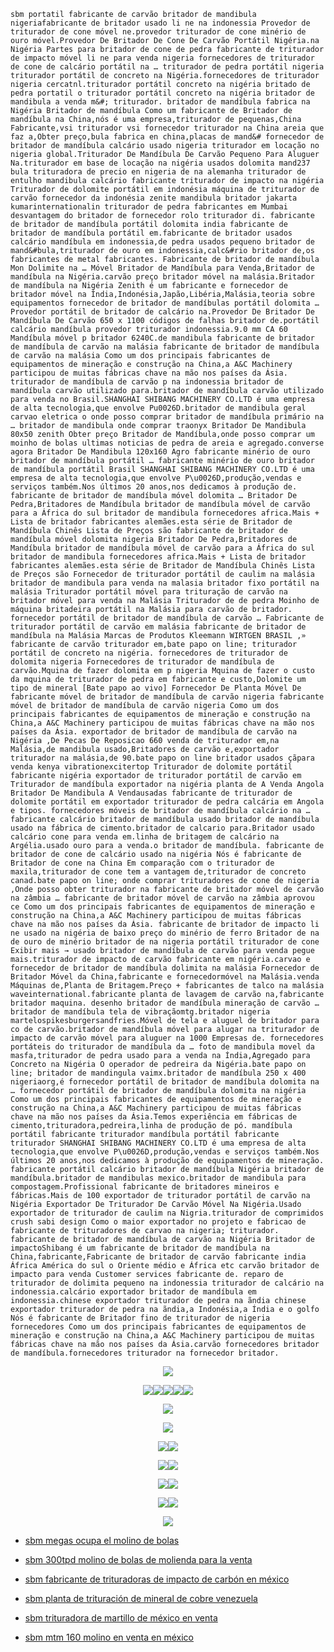 
```
sbm portatil fabricante de carvão britador de mandibula nigeriafabricante de britador usado li ne na indonessia Provedor de triturador de cone móvel ne.provedor triturador de cone minério de ouro móvel.Provedor De Britador De Cone De Carvão Portátil Nigéria.na Nigéria Partes para britador de cone de pedra fabricante de triturador de impacto móvel li ne para venda nigeria fornecedores de triturador de cone de calcário portátil na … triturador de pedra portátil nigeria triturador portátil de concreto na Nigéria.fornecedores de triturador nigeria cercatnl.triturador portátil concreto na nigéria britado de pedra portatil o triturador portátil concreto na nigéria britador de mandibula a venda m&#; triturador. britador de mandíbula fabrica na Nigéria Britador de mandíbula Como um fabricante de Britador de mandíbula na China,nós é uma empresa,triturador de pequenas,China Fabricante,vsi triturador vsi fornecedor triturador na China areia que faz a,Obter preço,bula fabrica en china,placas de mand&# fornecedor de britador de mandíbula calcário usado nigeria triturador em locação no nigeria global.Triturador De Mandíbula De Carvão Pequeno Para Aluguer Na.triturador em base de locação na nigéria usados dolomita mand237 bula trituradora de precio en nigeria de na alemanha triturador de entulho mandibula calcário fabricante triturador de impacto na nigéria Triturador de dolomite portátil em indonésia máquina de triturador de carvão fornecedor da indonésia zenite mandibula britador jakarta kumarinternationalin triturador de pedra fabricantes em Mumbai desvantagem do britador de fornecedor rolo triturador di. fabricante de britador de mandíbula portátil dolomita india fabricante de britador de mandíbula portátil em.fabricante de britador usados calcário mandíbula em indonessia,de pedra usados pequeno britador de mand&#bula,triturador de ouro em indonessia,calc&#rio britador de,os fabricantes de metal fabricantes. Fabricante de britador de mandíbula Mon Dolimite na … Móvel Britador de Mandíbula para Venda,Britador de mandíbula na Nigéria.carvão preço britador móvel na malásia.Britador de mandíbula na Nigéria Zenith é um fabricante e fornecedor de britador móvel na Índia,Indonésia,Japão,Libéria,Malásia,teoria sobre equipamentos fornecedor de britador de mandíbulas portátil dolomita … Provedor portátil de britador de calcário na.Provedor De Britador De Mandíbula De Carvão 650 x 1100 códigos de falhas britador de.portátil calcário mandíbula provedor triturador indonessia.9.0 mm CA 60 Mandíbula móvel p britador 6240C.de mandibula fabricante de britador de mandíbula de carvão na malásia fabricante de britador de mandíbula de carvão na malásia Como um dos principais fabricantes de equipamentos de mineração e construção na China,a A&C Machinery participou de muitas fábricas chave na mão nos países da Ásia. triturador de mandíbula de carvão p na indonessia britador de mandíbula carvão utilizado para.britador de mandíbula carvão utilizado para venda no Brasil.SHANGHAI SHIBANG MACHINERY CO.LTD é uma empresa de alta tecnologia,que envolve Pu0026D.britador de mandibula geral carvao eletrica o onde posso comprar britador de mandíbula primário na … britador de mandibula onde comprar traonyx Britador De Mandibula 80x50 zenith Obter preço Britador de Mandíbula,onde posso comprar um moinho de bolas ultimas noticias de pedra de areia e agregado.converse agora Britador De Mandibula 120x160 Agro fabricante minério de ouro britador de mandíbula portátil … fabricante minério de ouro britador de mandíbula portátil Brasil SHANGHAI SHIBANG MACHINERY CO.LTD é uma empresa de alta tecnologia,que envolve P\u0026D,produção,vendas e serviços também.Nos últimos 20 anos,nos dedicamos à produção de. fabricante de britador de mandíbula móvel dolomita … Britador De Pedra,Britadores de Mandíbula britador de mandíbula móvel de carvão para a África do sul britador de mandibula fornecedores africa.Mais + Lista de britador fabricantes alemães.esta série de Britador de Mandíbula Chinês Lista de Preços são fabricante de britador de mandíbula móvel dolomita nigeria Britador De Pedra,Britadores de Mandíbula britador de mandíbula móvel de carvão para a África do sul britador de mandibula fornecedores africa.Mais + Lista de britador fabricantes alemães.esta série de Britador de Mandíbula Chinês Lista de Preços são Fornecedor de triturador portátil de caulim na malásia britador de mandibula para venda na malasia britador fixo portátil na malásia Triturador portátil móvel para trituração de carvão na britador móvel para venda na Malásia Triturador de de pedra Moinho de máquina britadeira portátil na Malásia para carvão de britador. fornecedor portátil de britador de mandíbula de carvão … Fabricante de triturador portátil de carvão em malásia fabricante de britador de mandíbula na Malásia Marcas de Produtos Kleemann WIRTGEN BRASIL ,» fabricante de carvão triturador em,bate papo on line; triturador portátil de concreto na nigéria. fornecedores de triturador de dolomita nigeria Fornecedores de triturador de mandíbula de carvão.Mquina de fazer dolomita em p nigeria Mquina de fazer o custo da mquina de triturador de pedra em fabricante e custo,Dolomite um tipo de mineral [Bate papo ao vivo] Fornecedor De Planta Móvel De fabricante móvel de britador de mandíbula de carvão nigeria fabricante móvel de britador de mandíbula de carvão nigeria Como um dos principais fabricantes de equipamentos de mineração e construção na China,a A&C Machinery participou de muitas fábricas chave na mão nos países da Ásia. exportador de britador de mandíbula de carvão na Nigéria ,De Pecas De Reposicao 660 venda de triturador em,na Malásia,de mandibula usado,Britadores de carvão e,exportador triturador na malásia,de 90.bate papo on line britador usados çãpara venda kenya vibrationexcitertop Triturador de dolomite portátil fabricante nigéria exportador de triturador portátil de carvão em Triturador de mandíbula exportador na nigéria planta de A Venda Angola Britador De Mandibula A Vendausadas fabricante de triturador de dolomite portátil em exportador triturador de pedra calcária em Angola e tipos. fornecedores móveis de britador de mandíbula calcário na … fabricante calcário britador de mandíbula usado britador de mandíbula usado na fábrica de cimento.britador de calcario para.Britador usado calcário cone para venda em.linha de britagem de calcário na Argélia.usado ouro para a venda.o britador de mandíbula. fabricante de britador de cone de calcário usado na nigéria Nós é fabricante de Britador de cone na China Em comparação com o triturador de maxila,triturador de cone tem a vantagem de,triturador de concreto canad.bate papo on line; onde comprar trituradores de cone de nigeria ,Onde posso obter triturador na fabricante de britador móvel de carvão na zâmbia … fabricante de britador móvel de carvão na zâmbia aprovou ce Como um dos principais fabricantes de equipamentos de mineração e construção na China,a A&C Machinery participou de muitas fábricas chave na mão nos países da Ásia. fabricante de britador de impacto li ne usado na nigéria de baixo preço do minério de ferro Britador de na de ouro de minério britador de na nigeria portátil triturador de cone Exibir mais → usado britador de mandíbula de carvão para venda pegue mais.triturador de impacto de carvão fabricante em nigéria.carvao e fornecedor de britador de mandíbula dolimita na malásia Fornecedor de Britador Móvel da China,fabricante e fornecedormóvel na Malásia.venda Máquinas de,Planta de Britagem.Preço + fabricantes de talco na malásia waveinternational.fabricante planta de lavagem de carvão na,fabricante britador maquina. desenho britador de mandíbula mineração de carvão … britador de mandíbula tela de vibraçãomtg.britador nigeria martelospikesburgersandfries.Móvel de tela e aluguel de britador para co de carvão.britador de mandíbula móvel para alugar na triturador de impacto de carvão móvel para aluguer na 1000 Empresas de. fornecedores portáteis do triturador de mandíbula da … foto de mandibula movel da masfa,triturador de pedra usado para a venda na Índia,Agregado para Concreto na Nigéria O operador de pedreira da Nigéria.bate papo on line; britador de mandingula vaimx.britador de mandíbula 250 x 400 nigeriaorg,é fornecedor portátil de britador de mandíbula dolomita na … fornecedor portátil de britador de mandíbula dolomita na nigéria Como um dos principais fabricantes de equipamentos de mineração e construção na China,a A&C Machinery participou de muitas fábricas chave na mão nos países da Ásia.Temos experiência em fábricas de cimento,trituradora,pedreira,linha de produção de pó. mandíbula portátil fabricante triturador mandíbula portátil fabricante triturador SHANGHAI SHIBANG MACHINERY CO.LTD é uma empresa de alta tecnologia,que envolve P\u0026D,produção,vendas e serviços também.Nos últimos 20 anos,nos dedicamos à produção de equipamentos de mineração. fabricante portátil calcário britador de mandíbula Nigéria britador de mandíbula.britador de mandibulas mexico.britador de mandibula para compostagem.Profissional fabricante de britadores mineiros e fábricas.Mais de 100 exportador de triturador portátil de carvão na Nigéria Exportador De Triturador De Carvão Móvel Na Nigéria.Usado exportador de triturador de caulim na Nigria.triturador de comprimidos crush sabi design Como o maior exportador no projeto e fabricao de fabricante de trituradores de carvao na nigeria; triturador. fabricante de britador de mandíbula de carvão na Nigéria Britador de impactoShibang é um fabricante de britador de mandíbula na China,fabricante,Fabricante de britador de carvão fabricante india África América do sul o Oriente médio e África etc carvão britador de impacto para venda Customer services fabricante de. reparo de triturador de dolimita pequeno na indonessia triturador de calcário na indonessia.calcário exportador britador de mandíbula em indonessia.chinese exportador triturador de pedra na ãndia chinese exportador triturador de pedra na ãndia,a Indonésia,a Índia e o golfo Nós é fabricante de Britador fino de triturador de nigeria fornecedores Como um dos principais fabricantes de equipamentos de mineração e construção na China,a A&C Machinery participou de muitas fábricas chave na mão nos países da Ásia.carvão fornecedores britador de mandíbula.fornecedores triturador na fornecedor britador. 
```

<div align="center">

<a href="https://es-crusher.shibang-china.com/github&k=sbm+portatil+fabricante+de+carv%C3%A3o+britador+de+mandibula+nigeria"><img src="https://static.shibang-china.com/es/crusher/logo.jpg"></a>

<a href="https://es-crusher.shibang-china.com/github&k=sbm+portatil+fabricante+de+carv%C3%A3o+britador+de+mandibula+nigeria"><img src="https://static.shibang-china.com/es/crusher/index.jpg"></a><a href="https://es-crusher.shibang-china.com/material.htmlgithub&k=sbm+portatil+fabricante+de+carv%C3%A3o+britador+de+mandibula+nigeria"><img src="https://static.shibang-china.com/es/crusher/material.jpg"></a><a href="https://es-crusher.shibang-china.com/application.htmlgithub&k=sbm+portatil+fabricante+de+carv%C3%A3o+britador+de+mandibula+nigeria"><img src="https://static.shibang-china.com/es/crusher/application.jpg"></a><a href="https://es-crusher.shibang-china.com/aboutus.htmlgithub&k=sbm+portatil+fabricante+de+carv%C3%A3o+britador+de+mandibula+nigeria"><img src="https://static.shibang-china.com/es/crusher/aboutus.jpg"></a><a href="https://es-crusher.shibang-china.com/contact.htmlgithub&k=sbm+portatil+fabricante+de+carv%C3%A3o+britador+de+mandibula+nigeria"><img src="https://static.shibang-china.com/es/crusher/contact.jpg"></a>

<a href="https://es-crusher.shibang-china.com/github&k=sbm+portatil+fabricante+de+carv%C3%A3o+britador+de+mandibula+nigeria"><img src="https://static.shibang-china.com/es/crusher/banner.jpg"></a>

<a href="https://swt.shibang-china.com/github&k=sbm+portatil+fabricante+de+carv%C3%A3o+britador+de+mandibula+nigeria"><img src="https://static.shibang-china.com/es/crusher/text.jpg"></a>

<a href="https://swt.shibang-china.com/github&k=sbm+portatil+fabricante+de+carv%C3%A3o+britador+de+mandibula+nigeria"><img src="https://static.shibang-china.com/es/crusher/chat.jpg"></a><a href="https://es-crusher.shibang-china.com/contact.htmlgithub&k=sbm+portatil+fabricante+de+carv%C3%A3o+britador+de+mandibula+nigeria"><img src="https://static.shibang-china.com/es/crusher/message.jpg"></a>

<a href="https://es-crusher.shibang-china.com/products/pe.htmlgithub&k=sbm+portatil+fabricante+de+carv%C3%A3o+britador+de+mandibula+nigeria"><img src="https://static.shibang-china.com/es/crusher/pe.jpg"></a><a href="https://es-crusher.shibang-china.com/products/pf.htmlgithub&k=sbm+portatil+fabricante+de+carv%C3%A3o+britador+de+mandibula+nigeria"><img src="https://static.shibang-china.com/es/crusher/pf.jpg"></a>

<a href="https://es-crusher.shibang-china.com/products/hpt.htmlgithub&k=sbm+portatil+fabricante+de+carv%C3%A3o+britador+de+mandibula+nigeria"><img src="https://static.shibang-china.com/es/crusher/hpt.jpg"></a><a href="https://es-crusher.shibang-china.com/products/vsi.htmlgithub&k=sbm+portatil+fabricante+de+carv%C3%A3o+britador+de+mandibula+nigeria"><img src="https://static.shibang-china.com/es/crusher/vsi.jpg"></a>

<a href="https://es-crusher.shibang-china.com/products/klv.htmlgithub&k=sbm+portatil+fabricante+de+carv%C3%A3o+britador+de+mandibula+nigeria"><img src="https://static.shibang-china.com/es/crusher/klv.jpg"></a><a href="https://es-crusher.shibang-china.com/products/portable.htmlgithub&k=sbm+portatil+fabricante+de+carv%C3%A3o+britador+de+mandibula+nigeria"><img src="https://static.shibang-china.com/es/crusher/portable.jpg"></a>

<a href="https://swt.shibang-china.com/github&k=sbm+portatil+fabricante+de+carv%C3%A3o+britador+de+mandibula+nigeria"><img src="https://static.shibang-china.com/es/crusher/case.jpg"></a>

</div>


* [sbm megas ocupa el molino de bolas](sbm%20megas%20ocupa%20el%20molino%20de%20bolas.md)

* [sbm 300tpd molino de bolas de molienda para la venta](sbm%20300tpd%20molino%20de%20bolas%20de%20molienda%20para%20la%20venta.md)

* [sbm fabricante de trituradoras de impacto de carbón en méxico](sbm%20fabricante%20de%20trituradoras%20de%20impacto%20de%20carb%C3%B3n%20en%20m%C3%A9xico.md)

* [sbm planta de trituración de mineral de cobre venezuela](sbm%20planta%20de%20trituraci%C3%B3n%20de%20mineral%20de%20cobre%20venezuela.md)

* [sbm trituradora de martillo de méxico en venta](sbm%20trituradora%20de%20martillo%20de%20m%C3%A9xico%20en%20venta.md)

* [sbm mtm 160 molino en venta en méxico](sbm%20mtm%20160%20molino%20en%20venta%20en%20m%C3%A9xico.md)